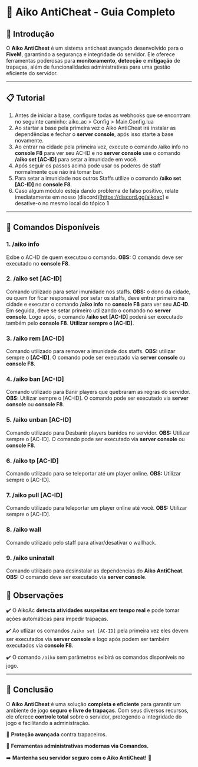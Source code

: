 # 📌 Aiko AntiCheat - Guia Completo

## 🚀 Introdução

O **Aiko AntiCheat** é um sistema anticheat avançado desenvolvido para o **FiveM**, garantindo a segurança e integridade do servidor. Ele oferece ferramentas poderosas para **monitoramento**, **detecção** e **mitigação** de trapaças, além de funcionalidades administrativas para uma gestão eficiente do servidor.

---

## 📋 Tutorial

1. Antes de iniciar a base, configure todas as webhooks que se encontram no seguinte caminho: aiko_ac > Config > Main.Config.lua
2. Ao startar a base pela primeira vez o Aiko AntiCheat irá instalar as dependências e fechar o **server console**, após isso starte a base novamente.
3. Ao entrar na cidade pela primeira vez, execute o comando /aiko info no **console F8** para ver seu AC-ID e no **server console** use o comando **/aiko set [AC-ID]** para setar a imunidade em você.
4. Após seguir os passos acima pode usar os poderes de staff normalmente que não irá tomar ban.
5. Para setar a imunidade nos outros Staffs utilize o comando **/aiko set [AC-ID]** no **console F8**.
6. Caso algum módulo esteja dando problema de falso positivo, relate imediatamente em nosso (discord)[https://discord.gg/aikoac] e desative-o no mesmo local do tópico **1**
---

## 🔹 Comandos Disponíveis

### 1. **/aiko info**

Exibe o AC-ID de quem executou o comando. **OBS:** O comando deve ser executado no **console F8**.

### 2. **/aiko set [AC-ID]**

Comando utilizado para setar imunidade nos staffs. **OBS:** o dono da cidade, ou quem for ficar responsável por setar os staffs, deve entrar primeiro na cidade e executar o comando **/aiko info** no **console F8** para ver seu **AC-ID**. Em seguida, deve se setar primeiro utilizando o comando no **server console**. Logo após, o comando **/aiko set \[AC-ID]** poderá ser executado também pelo **console F8**. **Utilizar sempre o \[AC-ID]**.

### 3. **/aiko rem [AC-ID]**

Comando utilizado para remover a imunidade dos staffs. **OBS:** utilizar sempre o **\[AC-ID]**. O comando pode ser executado via **server console** ou **console F8**.

### 4. **/aiko ban [AC-ID]**

Comando utilizado para Banir players que quebraram as regras do servidor. **OBS:** Utilizar sempre o [AC-ID].  O comando pode ser executado via **server console** ou **console F8**.

### 5. **/aiko unban [AC-ID]**

Comando utilizado para Desbanir players banidos no servidor. **OBS:** Utilizar sempre o [AC-ID].  O comando pode ser executado via **server console** ou **console F8**.

### 6. **/aiko tp [AC-ID]**

Comando utilizado para se teleportar até um player online. **OBS:** Utilizar sempre o [AC-ID].

### 7. **/aiko pull [AC-ID]**

Comando utilizado para teleportar um player online até você. **OBS:** Utilizar sempre o [AC-ID].

### 8. **/aiko wall**

Comando utilizado pelo staff para ativar/desativar o wallhack.

### 9. **/aiko uninstall**

Comando utilizado para desinstalar as dependencias do **Aiko AntiCheat**. **OBS:** O comando deve ser executado via **server console**.

## 📌 Observações

✔️ O AikoAc **detecta atividades suspeitas em tempo real** e pode tomar ações automáticas para impedir trapaças.

✔️ Ao utlizar os comandos `/aiko set [AC-ID]` pela primeira vez eles devem ser executados via **server console** e logo após podem ser também executados via **console F8**.

✔️ O comando `/aiko` sem parâmetros exibirá os comandos disponíveis no jogo.

---

## 🎯 Conclusão

O **Aiko AntiCheat** é uma solução **completa e eficiente** para garantir um ambiente de jogo **seguro e livre de trapaças**. Com seus diversos recursos, ele oferece **controle total** sobre o servidor, protegendo a integridade do jogo e facilitando a administração.

🔹 **Proteção avançada** contra trapaceiros.

🔹 **Ferramentas administrativas modernas via Comandos.**

➡️ **Mantenha seu servidor seguro com o Aiko AntiCheat!** 🚀
